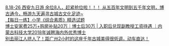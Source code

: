   
[8.18-26 西安九日游 余位8人，赶紧抢位啦！！！ 从五百年文明到五千年文明，博古通今，畅游九天遍寻古城古文化足迹~](http://www.dianyue.me/archives/693/suxq28mufo65nd4c/)  
[【每日一练】小学《综合素质》精选试题](http://www.dianyue.me/archives/809/yf1gbnod1ujga7l6/)  
[博士安家费25万+购房补贴20万｜博士后30万 | 入职后兑现副教授工资待遇 ｜内蒙古科技大学2018年诚聘海内外优秀博士](http://www.dianyue.me/archives/396/aqn6uwiekwx94jmj/)  
[别去丽江人挤人了！距广州2小时的这座千年古城美得很低调，动车直达！](http://www.dianyue.me/archives/425/zx6o4axxgpvbm3kv/)